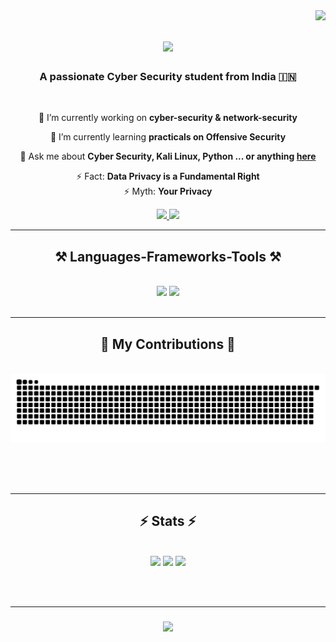 <img align="right" src="https://visitor-badge.laobi.icu/badge?page_id=anonym-saurab.anonym-saurab" />

<h1 align="center">
    <img src="https://readme-typing-svg.herokuapp.com/?font=Righteous&size=35&center=true&vCenter=true&width=500&height=70&duration=4000&lines=Hey+There!+👋;+I'm+Saurab!;" />
</h1>

<h3 align="center">A passionate Cyber Security student from India 🇮🇳</h3>

<br/>

<div align="center">
 
 🔭 I’m currently working on **cyber-security & network-security**
 
 🌱 I’m currently learning **practicals on Offensive Security**

 💬 Ask me about **Cyber Security, Kali Linux, Python ... or anything [here](https://github.com/anonym-saurab/anonym-saurab/issues)**

 ⚡ Fact:  **Data Privacy is a Fundamental Right**
 <br>
 ⚡ Myth:  **Your Privacy**
 
 </div>
 
<div align="center"> 
  <a href="mailto:226320075@gkv.ac.in">
    <img src="https://img.shields.io/badge/Gmail-333333?style=for-the-badge&logo=gmail&logoColor=red" />
  </a>
  <a href="https://linkedin.com/in/anonym-saurab2729/" target="_blank">
    <img src="https://img.shields.io/badge/LinkedIn-0077B5?style=for-the-badge&logo=linkedin&logoColor=white" target="_blank" />
  </a>
</div>

 <hr/>
 
<h2 align="center">⚒️ Languages-Frameworks-Tools ⚒️</h2>
<br/>
<div align="center">
    <a>
    <img src="https://img.shields.io/badge/python-5091CD?style=for-the-badge&logo=Python&logoColor=white"/>
    </a>
    <a>
    <img src="https://img.shields.io/badge/tkinter-333?style=for-the-badge&logo=Tkinter(Python)&logoColor=0093DD"/>
    </a>
</div>

<br/>
<hr/>

<div align="center">
  <h2>🐍 My Contributions 🐍</h2>
  <br>
  <img alt="snake eating my contributions" src="https://raw.githubusercontent.com/anonym-saurab/anonym-saurab/output/github-contribution-grid-snake.svg" />
  
  <br/><br/><br/>
</div>

<hr/>

<h2 align="center">⚡ Stats ⚡</h2>
<br>
<div align=center>
<!-- <h2><img src="https://media.giphy.com/media/gJnjM552Kz2uUQvJEf/giphy.gif" width="40"> <b>GitHub Stats</b></h2> <br/>
<table border="10px solid black"> -->
<tr>
<td>
<img width="400px" src="https://github-readme-stats.vercel.app/api?username=anonym-saurab&include_all_commits=true&count_private=true&show_icons=true&line_height=20&theme=dark"/>
</td>
<td><img src="https://github-readme-stats.vercel.app/api/top-langs?username=anonym-saurab&show_icons=true&locale=en&layout=compact&theme=dark"/>
</td>
<td>
<img width="355px" src="https://github-readme-streak-stats.herokuapp.com/?user=anonym-saurab&theme=dark" />
</td>
</tr>
</table>
    

</div>

<br/><br/>
<hr/>

<h3 align="center">
    <img src="https://readme-typing-svg.herokuapp.com/?font=Righteous&size=25&center=true&vCenter=true&width=500&height=70&duration=1500&lines=Thanks+for+visiting!+✌️;+Shoot+me+a+message+on+Linkedin!;Let's+collab!+:)">
</h3>

<br/>
    

   
